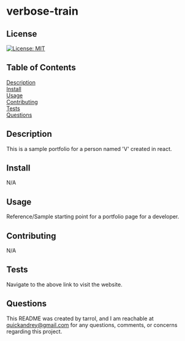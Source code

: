 # verbose-train

## License
[![License: MIT](https://img.shields.io/badge/License-MIT-yellow.svg)](https://opensource.org/licenses/MIT)

## Table of Contents
[Description](#description)   
[Install](#install)   
[Usage](#usage)    
[Contributing](#contributing)   
[Tests](#tests)   
[Questions](#questions)   

## Description
This is a sample portfolio for a person named 'V' created in react. 

## Install
N/A

## Usage
Reference/Sample starting point for a portfolio page for a developer.

## Contributing
N/A

## Tests
Navigate to the above link to visit the website.

## Questions
This README was created by tarrol, and I am reachable at quickandrey@gmail.com for any questions, comments, or concerns regarding this project.
